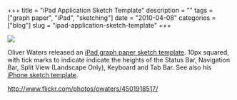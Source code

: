 +++
title = "iPad Application Sketch Template"
description = ""
tags = ["graph paper", "iPad", "sketching"]
date = "2010-04-08"
categories = ["blog"]
slug = "ipad-application-sketch-template"
+++



  <div class="notebook-screenshot"><a href="http://www.flickr.com/photos/owaters/4501918517/"><img src="//konigi.com/media/bluga/wt4bbdb8f9d6e23_large.jpg"/></a></div><p>Oliver Waters released an <a href="http://www.flickr.com/photos/owaters/4501918517/">iPad graph paper sketch template</a>. 10px squared, with tick marks to indicate indicate the heights of the Status Bar, Navigation Bar, Split View (Landscape Only), Keyboard and Tab Bar. See also his <a href="http://www.flickr.com/photos/owaters/3846053408/in/set-72157623733453872/">iPhone sketch template</a>.</p>

    
  <a href="http://www.flickr.com/photos/owaters/4501918517/">http://www.flickr.com/photos/owaters/4501918517/</a>
